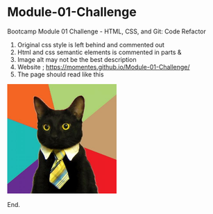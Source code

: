# Module-01-Challenge
Bootcamp Module 01 Challenge - HTML, CSS, and Git: Code Refactor

1. Original css style is left behind and commented out
2. Html and css semantic elements is commented in parts <Start> & <End>
3. Image alt may not be the best description
4. Website ; https://momentes.github.io/Module-01-Challenge/
5. The page should read like this
    <image ref=/.>

<img src="Images/business-cat.jpg" width=50%>

End.
